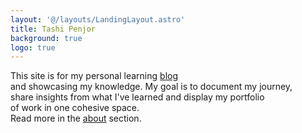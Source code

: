 ```yaml
---
layout: '@/layouts/LandingLayout.astro'
title: Tashi Penjor
background: true
logo: true
---
```




This site is for my personal learning [blog](/posts/) \
and showcasing my knowledge. My goal is to document my journey,\
share insights from what I've learned and display my portfolio\
of work in one cohesive space.\
Read more in the [about](/about/) section.
